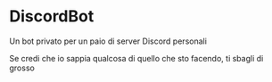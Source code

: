 # DiscordBot
Un bot privato per un paio di server Discord personali


Se credi che io sappia qualcosa di quello che sto facendo, ti sbagli di grosso
